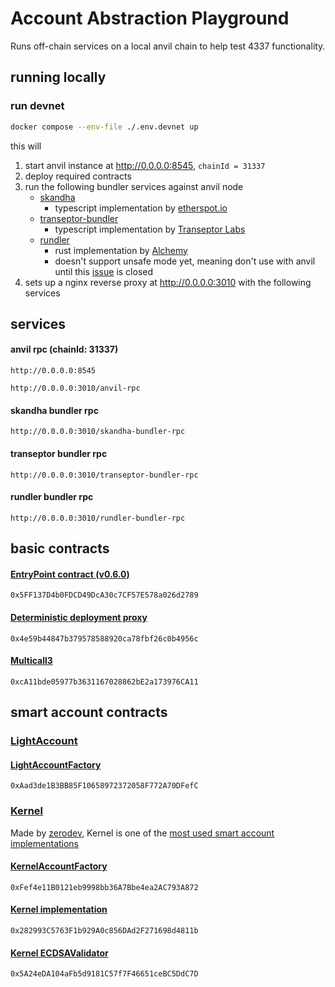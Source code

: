 # Account Abstraction Playground

Runs off-chain services on a local anvil chain to help test 4337 functionality.

## running locally

### run devnet
```sh
docker compose --env-file ./.env.devnet up
```

this will
1. start anvil instance at http://0.0.0.0:8545, `chainId = 31337`
2. deploy required contracts
3. run the following bundler services against anvil node
    - [skandha](https://github.com/etherspot/skandha)
        - typescript implementation by [etherspot.io](https://etherspot.io/)
    - [transeptor-bundler](https://github.com/transeptorlabs/transeptor-bundler)
        - typescript implementation by [Transeptor Labs](https://transeptorlabs.io/)
    - [rundler](https://github.com/alchemyplatform/rundler)
        - rust implementation by [Alchemy](https://www.alchemy.com/)
        - doesn't support unsafe mode yet, meaning don't use with anvil until this [issue](https://github.com/alchemyplatform/rundler/issues/470) is closed
4. sets up a nginx reverse proxy at http://0.0.0.0:3010 with the following services

## services
#### anvil rpc (chainId: 31337)
`http://0.0.0.0:8545`

`http://0.0.0.0:3010/anvil-rpc`

#### skandha bundler rpc
`http://0.0.0.0:3010/skandha-bundler-rpc`

#### transeptor bundler rpc
`http://0.0.0.0:3010/transeptor-bundler-rpc`

#### rundler bundler rpc
`http://0.0.0.0:3010/rundler-bundler-rpc`


## basic contracts

#### [EntryPoint contract (v0.6.0)](https://github.com/eth-infinitism/account-abstraction/blob/develop/contracts/core/EntryPoint.sol)
`0x5FF137D4b0FDCD49DcA30c7CF57E578a026d2789`

#### [Deterministic deployment proxy](https://github.com/Arachnid/deterministic-deployment-proxy)
`0x4e59b44847b379578588920ca78fbf26c0b4956c`

#### [Multicall3](https://github.com/mds1/multicall)
`0xcA11bde05977b3631167028862bE2a173976CA11`

## smart account contracts

### [LightAccount](https://github.com/alchemyplatform/light-account)
#### [LightAccountFactory](https://github.com/alchemyplatform/light-account/blob/main/src/LightAccountFactory.sol)
`0xAad3de1B3BB85F10658972372058F772A70DFefC`

### [Kernel](https://github.com/zerodevapp/kernel)

Made by [zerodev](https://zerodev.app/), Kernel is one of the [most used smart account implementations](https://twitter.com/SixdegreeLab/status/1705585256638849325?s=20)


#### [KernelAccountFactory](https://github.com/zerodevapp/kernel/blob/main/src/factory/KernelFactory.sol)
`0xFef4e11B0121eb9998bb36A7Bbe4ea2AC793A872`

#### [Kernel implementation](https://github.com/zerodevapp/kernel/blob/main/src/Kernel.sol)
`0x282993C5763F1b929A0c856DAd2F271698d4811b`

#### [Kernel ECDSAValidator](https://github.com/zerodevapp/kernel/blob/main/src/validator/ECDSAValidator.sol)
`0x5A24eDA104aFb5d9181C57f7F46651ceBC5DdC7D`

